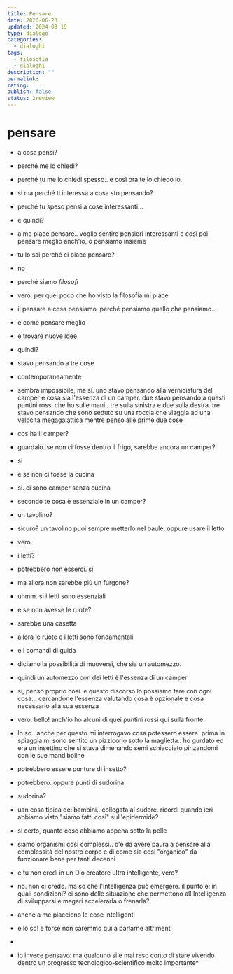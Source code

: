 ```yaml
---
title: Pensare
date: 2020-06-23
updated: 2024-03-19
type: dialogo
categories:
  - dialoghi
tags:
  - filosofia
  - dialoghi
description: ""
permalink: 
rating: 
publish: false
status: 2review
---
```

# pensare

- a cosa pensi?
- perché me lo chiedi?
- perché tu me lo chiedi spesso.. e così ora te lo chiedo io.
- si ma perché ti interessa a cosa sto pensando?
- perché tu speso pensi a cose interessanti...
- e quindi?
- a me piace pensare.. voglio sentire pensieri interessanti e così poi pensare meglio anch'io, o pensiamo insieme
- tu lo sai perché ci piace pensare?
- no
- perché siamo _filosofi_
- vero. per quel poco che ho visto la filosofia mi piace
- il pensare a cosa pensiamo. perché pensiamo quello che pensiamo...
- e come pensare meglio
- e trovare nuove idee
- quindi?
- stavo pensando a tre cose
- contemporaneamente
- sembra impossibile, ma sì. uno stavo pensando alla verniciatura del camper e cosa sia l'essenza di un camper. due stavo pensando a questi puntini rossi che ho sulle mani.. tre sulla sinistra e due sulla destra. tre stavo pensando che sono seduto su una roccia che viaggia ad una velocità megagalattica mentre penso alle prime due cose
- cos'ha il camper?
- guardalo. se non ci fosse dentro il frigo, sarebbe ancora un camper?
- si
- e se non ci fosse la cucina
- si. ci sono camper senza cucina
- secondo te cosa è essenziale in un camper?
- un tavolino?
- sicuro? un tavolino puoi sempre metterlo nel baule, oppure usare il letto
- vero.
- i letti?
- potrebbero non esserci. si
- ma allora non sarebbe più un furgone?
- uhmm. si i letti sono essenziali
- e se non avesse le ruote?
- sarebbe una casetta
- allora le ruote e i letti sono fondamentali
- e i comandi di guida
- diciamo la possibilità di muoversi, che sia un automezzo.
- quindi un automezzo con dei letti è l'essenza di un camper
- si, penso proprio così. e questo discorso lo possiamo fare con ogni cosa... cercandone l'essenza valutando cosa è opzionale e cosa necessario alla sua essenza
- vero. bello! anch'io ho alcuni di quei puntini rossi qui sulla fronte
- lo so.. anche per questo mi interrogavo cosa potessero essere. prima in spiaggia mi sono sentito un pizzicorio sotto la maglietta.. ho gurdato ed era un insettino che si stava dimenando semi schiacciato pinzandomi con le sue mandiboline
- potrebbero essere punture di insetto?
- potrebbero. oppure punti di sudorina
- sudorina?
- uan cosa tipica dei bambini.. collegata al sudore. ricordi quando ieri abbiamo visto "siamo fatti così" sull'epidermide?
- si certo, quante cose abbiamo appena sotto la pelle
- siamo organismi così complessi.. c'è da avere paura a pensare alla complessità del nostro corpo e di come sia così "organico" da funzionare bene per tanti decenni
- e tu non credi in un Dio creatore ultra intelligente, vero?
- no. non ci credo. ma so che l'Intelligenza può emergere. il punto è: in quali condizioni? ci sono delle situazione che permettono all'Intelligenza di svilupparsi e magari accelerarla o frenarla?
- anche a me piacciono le cose intelligenti
- e lo so! e forse non saremmo qui a parlarne altrimenti
- 


- io invece pensavo: ma qualcuno si è mai reso conto di stare vivendo dentro un progresso tecnologico-scientifico molto importante^

